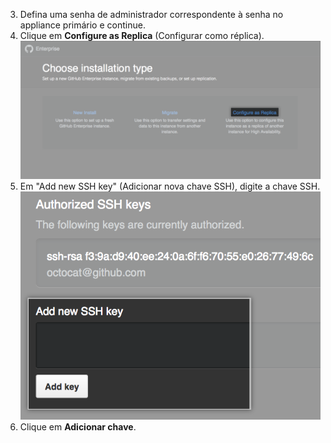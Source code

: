 3. Defina uma senha de administrador correspondente à senha no appliance primário e continue.
4. Clique em **Configure as Replica** (Configurar como réplica). ![Opções de instalação com link para configurar a nova instância como réplica](/assets/images/enterprise/management-console/configure-as-replica.png)
5. Em "Add new SSH key" (Adicionar nova chave SSH), digite a chave SSH. ![Adicionar chave SSH](/assets/images/enterprise/management-console/add-ssh-key.png)
6. Clique em **Adicionar chave**.